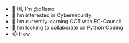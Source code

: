 - 👋 Hi, I’m @d1istro
- 👀 I’m interested in Cybersecurity
- 🌱 I’m currently learning CCT with EC-Council
- 💞️ I’m looking to collaborate on Python Coding
- 📫 How 

<!---
d1istro/d1istro is a ✨ special ✨ repository because its `README.md` (this file) appears on your GitHub profile.
You can click the Preview link to take a look at your changes.
--->
